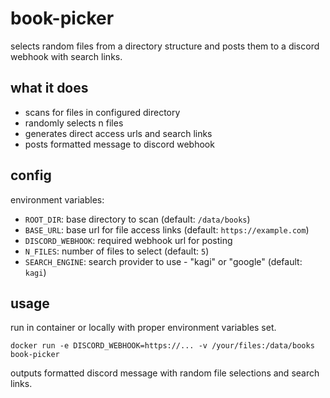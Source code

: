 # book-picker

selects random files from a directory structure and posts them to a discord webhook with search links.

## what it does

- scans for files in configured directory
- randomly selects n files
- generates direct access urls and search links
- posts formatted message to discord webhook

## config

environment variables:
- `ROOT_DIR`: base directory to scan (default: `/data/books`)
- `BASE_URL`: base url for file access links (default: `https://example.com`)
- `DISCORD_WEBHOOK`: required webhook url for posting
- `N_FILES`: number of files to select (default: `5`)
- `SEARCH_ENGINE`: search provider to use - "kagi" or "google" (default: `kagi`)

## usage

run in container or locally with proper environment variables set.

```
docker run -e DISCORD_WEBHOOK=https://... -v /your/files:/data/books book-picker
```

outputs formatted discord message with random file selections and search links.

